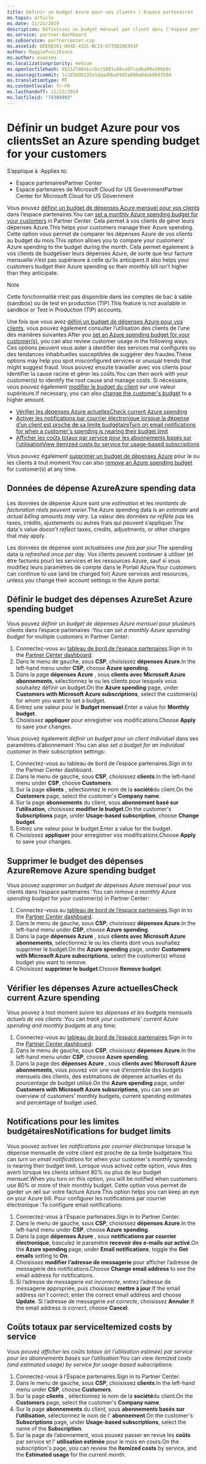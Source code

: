 ```yaml
---
title: Définir un budget Azure pour vos clients | Espace partenaires
ms.topic: article
ms.date: 11/21/2019
description: Définissez un budget mensuel par client dans l’espace partenaires.
ms.service: partner-dashboard
ms.subservice: partnercenter-csp
ms.assetid: DDE80361-D04E-432C-BC15-D735D2AE954F
author: MaggiePucciEvans
ms.author: evansma
ms.localizationpriority: medium
ms.openlocfilehash: 05212746e1ccbcc5081c68ca97ced6a99e20bb8c
ms.sourcegitcommit: 1c3d3b95135e1daad5ba5585a090e84ab0b97594
ms.translationtype: MT
ms.contentlocale: fr-FR
ms.lasthandoff: 11/22/2019
ms.locfileid: "74384893"
---
```

# <a name="set-an-azure-spending-budget-for-your-customers"></a><span data-ttu-id="f24ed-103">Définir un budget Azure pour vos clients</span><span class="sxs-lookup"><span data-stu-id="f24ed-103">Set an Azure spending budget for your customers</span></span>

<span data-ttu-id="f24ed-104">S’applique à :</span><span class="sxs-lookup"><span data-stu-id="f24ed-104">Applies to:</span></span>

- <span data-ttu-id="f24ed-105">Espace partenaires</span><span class="sxs-lookup"><span data-stu-id="f24ed-105">Partner Center</span></span>
- <span data-ttu-id="f24ed-106">Espace partenaires de Microsoft Cloud for US Government</span><span class="sxs-lookup"><span data-stu-id="f24ed-106">Partner Center for Microsoft Cloud for US Government</span></span>

<span data-ttu-id="f24ed-107">Vous pouvez [définir un budget de dépenses Azure mensuel pour vos clients](#set-azure-spending-budget) dans l’espace partenaires.</span><span class="sxs-lookup"><span data-stu-id="f24ed-107">You can [set a monthly Azure spending budget for your customers](#set-azure-spending-budget) in Partner Center.</span></span> <span data-ttu-id="f24ed-108">Cela permet à vos clients de gérer leurs dépenses Azure.</span><span class="sxs-lookup"><span data-stu-id="f24ed-108">This helps your customers manage their Azure spending.</span></span> <span data-ttu-id="f24ed-109">Cette option vous permet de comparer les dépenses Azure de vos clients au budget du mois.</span><span class="sxs-lookup"><span data-stu-id="f24ed-109">This option allows you to compare your customers' Azure spending to the budget during the month.</span></span> <span data-ttu-id="f24ed-110">Cela permet également à vos clients de budgétiser leurs dépenses Azure, de sorte que leur facture mensuelle n’est pas supérieure à celle qu’ils anticipent.</span><span class="sxs-lookup"><span data-stu-id="f24ed-110">It also helps your customers budget their Azure spending so their monthly bill isn't higher than they anticipate.</span></span>


> [!NOTE]  
> <span data-ttu-id="f24ed-111">Cette fonctionnalité n’est pas disponible dans les comptes de bac à sable (sandbox) ou de test en production (TIP).</span><span class="sxs-lookup"><span data-stu-id="f24ed-111">This feature is not available in sandbox or Test in Production (TIP) accounts.</span></span>

<span data-ttu-id="f24ed-112">Une fois que vous avez [défini un budget de dépenses Azure pour vos clients](#set-azure-spending-budget), vous pouvez également consulter l’utilisation des clients de l’une des manières suivantes.</span><span class="sxs-lookup"><span data-stu-id="f24ed-112">After you [set an Azure spending budget for your customer(s)](#set-azure-spending-budget), you can also review customer usage in the following ways.</span></span> <span data-ttu-id="f24ed-113">Ces options peuvent vous aider à identifier des services mal configurés ou des tendances inhabituelles susceptibles de suggérer des fraudes.</span><span class="sxs-lookup"><span data-stu-id="f24ed-113">These options may help you spot misconfigured services or unusual trends that might suggest fraud.</span></span> <span data-ttu-id="f24ed-114">Vous pouvez ensuite travailler avec vos clients pour identifier la cause racine et gérer les coûts.</span><span class="sxs-lookup"><span data-stu-id="f24ed-114">You can then work with your customer(s) to identify the root cause and manage costs.</span></span> <span data-ttu-id="f24ed-115">Si nécessaire, vous pouvez également [modifier le budget du client](#set-azure-spending-budget) sur une valeur supérieure.</span><span class="sxs-lookup"><span data-stu-id="f24ed-115">If necessary, you can also [change the customer's budget](#set-azure-spending-budget) to a higher amount.</span></span>

- [<span data-ttu-id="f24ed-116">Vérifier les dépenses Azure actuelles</span><span class="sxs-lookup"><span data-stu-id="f24ed-116">Check current Azure spending</span></span>](#check-current-azure-spending)
- [<span data-ttu-id="f24ed-117">Activer les notifications par courrier électronique lorsque la dépense d’un client est proche de sa limite budgétaire</span><span class="sxs-lookup"><span data-stu-id="f24ed-117">Turn on email notifications for when a customer's spending is nearing their budget limit</span></span>](#notifications-for-budget-limits)
- [<span data-ttu-id="f24ed-118">Afficher les coûts totaux par service pour les abonnements basés sur l’utilisation</span><span class="sxs-lookup"><span data-stu-id="f24ed-118">View itemized costs by service for usage-based subscriptions</span></span>](#itemized-costs-by-service)

<span data-ttu-id="f24ed-119">Vous pouvez également [supprimer un budget de dépenses Azure](#remove-azure-spending-budget) pour le ou les clients à tout moment.</span><span class="sxs-lookup"><span data-stu-id="f24ed-119">You can also [remove an Azure spending budget](#remove-azure-spending-budget) for customer(s) at any time.</span></span>

## <a name="azure-spending-data"></a><span data-ttu-id="f24ed-120">Données de dépense Azure</span><span class="sxs-lookup"><span data-stu-id="f24ed-120">Azure spending data</span></span>

<span data-ttu-id="f24ed-121">Les données de dépense Azure sont une *estimation* et les *montants de facturation réels peuvent varier*.</span><span class="sxs-lookup"><span data-stu-id="f24ed-121">The Azure spending data is an *estimate* and *actual billing amounts may vary*.</span></span> <span data-ttu-id="f24ed-122">La valeur des données *ne reflète pas* les taxes, crédits, ajustements ou autres frais qui peuvent s’appliquer.</span><span class="sxs-lookup"><span data-stu-id="f24ed-122">The data's value *doesn't reflect* taxes, credits, adjustments, or other charges that may apply.</span></span>

<span data-ttu-id="f24ed-123">Les données de dépense sont *actualisées une fois par jour*.</span><span class="sxs-lookup"><span data-stu-id="f24ed-123">The spending data is *refreshed once per day*.</span></span> <span data-ttu-id="f24ed-124">Vos clients peuvent continuer à utiliser (et être facturés pour) les services et les ressources Azure, sauf si vous modifiez leurs paramètres de compte dans le Portail Azure.</span><span class="sxs-lookup"><span data-stu-id="f24ed-124">Your customers can continue to use (and be charged for) Azure services and resources, unless you change their account settings in the Azure portal.</span></span>

## <a name="set-azure-spending-budget"></a><span data-ttu-id="f24ed-125">Définir le budget des dépenses Azure</span><span class="sxs-lookup"><span data-stu-id="f24ed-125">Set Azure spending budget</span></span>

<span data-ttu-id="f24ed-126">Vous pouvez *définir un budget de dépenses Azure mensuel* pour plusieurs clients dans l’espace partenaires :</span><span class="sxs-lookup"><span data-stu-id="f24ed-126">You can *set a monthly Azure spending budget* for multiple customers in Partner Center:</span></span>

1. <span data-ttu-id="f24ed-127">Connectez-vous au [tableau de bord de l’espace partenaires](https://partner.microsoft.com/dashboard/).</span><span class="sxs-lookup"><span data-stu-id="f24ed-127">Sign in to the [Partner Center dashboard](https://partner.microsoft.com/dashboard/).</span></span>
2. <span data-ttu-id="f24ed-128">Dans le menu de gauche, sous **CSP**, choisissez **dépenses Azure**.</span><span class="sxs-lookup"><span data-stu-id="f24ed-128">In the left-hand menu under **CSP**, choose **Azure spending**.</span></span>
3. <span data-ttu-id="f24ed-129">Dans la page **dépenses Azure** , sous **clients avec Microsoft Azure abonnements**, sélectionnez le ou les clients pour lesquels vous souhaitez définir un budget.</span><span class="sxs-lookup"><span data-stu-id="f24ed-129">On the **Azure spending** page, under **Customers with Microsoft Azure subscriptions**, select the customer(s) for whom you want to set a budget.</span></span>
4. <span data-ttu-id="f24ed-130">Entrez une valeur pour le **Budget mensuel**.</span><span class="sxs-lookup"><span data-stu-id="f24ed-130">Enter a value for **Monthly budget**.</span></span>
5. <span data-ttu-id="f24ed-131">Choisissez **appliquer** pour enregistrer vos modifications.</span><span class="sxs-lookup"><span data-stu-id="f24ed-131">Choose **Apply** to save your changes.</span></span>

<span data-ttu-id="f24ed-132">Vous pouvez également *définir un budget pour un client individuel* dans ses paramètres d’abonnement :</span><span class="sxs-lookup"><span data-stu-id="f24ed-132">You can also *set a budget for an individual customer* in their subscription settings:</span></span>

1. <span data-ttu-id="f24ed-133">Connectez-vous au tableau de bord de l’espace partenaires.</span><span class="sxs-lookup"><span data-stu-id="f24ed-133">Sign in to the Partner Center dashboard.</span></span>
2. <span data-ttu-id="f24ed-134">Dans le menu de gauche, sous **CSP**, choisissez **clients**.</span><span class="sxs-lookup"><span data-stu-id="f24ed-134">In the left-hand menu under **CSP**, choose **Customers**.</span></span>
3. <span data-ttu-id="f24ed-135">Sur la page **clients** , sélectionnez le nom de la **société**du client.</span><span class="sxs-lookup"><span data-stu-id="f24ed-135">On the **Customers** page, select the customer's **Company name**.</span></span>
4. <span data-ttu-id="f24ed-136">Sur la page **abonnements** du client, sous **abonnement basé sur l’utilisation**, choisissez **modifier le budget**.</span><span class="sxs-lookup"><span data-stu-id="f24ed-136">On the customer's **Subscriptions** page, under **Usage-based subscription**, choose **Change budget**.</span></span>
5. <span data-ttu-id="f24ed-137">Entrez une valeur pour le budget.</span><span class="sxs-lookup"><span data-stu-id="f24ed-137">Enter a value for the budget.</span></span>
6. <span data-ttu-id="f24ed-138">Choisissez **appliquer** pour enregistrer vos modifications.</span><span class="sxs-lookup"><span data-stu-id="f24ed-138">Choose **Apply** to save your changes.</span></span>

## <a name="remove-azure-spending-budget"></a><span data-ttu-id="f24ed-139">Supprimer le budget des dépenses Azure</span><span class="sxs-lookup"><span data-stu-id="f24ed-139">Remove Azure spending budget</span></span>

<span data-ttu-id="f24ed-140">Vous pouvez *supprimer un budget de dépenses Azure mensuel* pour vos clients dans l’espace partenaires :</span><span class="sxs-lookup"><span data-stu-id="f24ed-140">You can *remove a monthly Azure spending budget* for your customer(s) in Partner Center:</span></span>

1. <span data-ttu-id="f24ed-141">Connectez-vous au [tableau de bord de l’espace partenaires](https://partner.microsoft.com/dashboard/).</span><span class="sxs-lookup"><span data-stu-id="f24ed-141">Sign in to the [Partner Center dashboard](https://partner.microsoft.com/dashboard/).</span></span>
2. <span data-ttu-id="f24ed-142">Dans le menu de gauche, sous **CSP**, choisissez **dépenses Azure**.</span><span class="sxs-lookup"><span data-stu-id="f24ed-142">In the left-hand menu under **CSP**, choose **Azure spending**.</span></span>
3. <span data-ttu-id="f24ed-143">Dans la page **dépenses Azure** , sous **clients avec Microsoft Azure abonnements**, sélectionnez le ou les clients dont vous souhaitez supprimer le budget.</span><span class="sxs-lookup"><span data-stu-id="f24ed-143">On the **Azure spending** page, under **Customers with Microsoft Azure subscriptions**, select the customer(s) whose budget you want to remove.</span></span>
4. <span data-ttu-id="f24ed-144">Choisissez **supprimer le budget**.</span><span class="sxs-lookup"><span data-stu-id="f24ed-144">Choose **Remove budget**.</span></span>

## <a name="check-current-azure-spending"></a><span data-ttu-id="f24ed-145">Vérifier les dépenses Azure actuelles</span><span class="sxs-lookup"><span data-stu-id="f24ed-145">Check current Azure spending</span></span>

<span data-ttu-id="f24ed-146">Vous pouvez à tout moment *suivre les dépenses et les budgets mensuels actuels de vos clients* :</span><span class="sxs-lookup"><span data-stu-id="f24ed-146">You can *track your customers' current Azure spending and monthly budgets* at any time:</span></span>

1. <span data-ttu-id="f24ed-147">Connectez-vous au [tableau de bord de l’espace partenaires](https://partner.microsoft.com/dashboard/).</span><span class="sxs-lookup"><span data-stu-id="f24ed-147">Sign in to the [Partner Center dashboard](https://partner.microsoft.com/dashboard/).</span></span>
2. <span data-ttu-id="f24ed-148">Dans le menu de gauche, sous **CSP**, choisissez **dépenses Azure**.</span><span class="sxs-lookup"><span data-stu-id="f24ed-148">In the left-hand menu under **CSP**, choose **Azure spending**.</span></span>
3. <span data-ttu-id="f24ed-149">Dans la page des **dépenses Azure** , sous **clients avec Microsoft Azure abonnements**, vous pouvez voir une vue d’ensemble des budgets mensuels des clients, des estimations de dépense actuelles et du pourcentage de budget utilisé.</span><span class="sxs-lookup"><span data-stu-id="f24ed-149">On the **Azure spending** page, under **Customers with Microsoft Azure subscriptions**, you can see an overview of customers' monthly budgets, current spending estimates and percentage of budget used.</span></span>

## <a name="notifications-for-budget-limits"></a><span data-ttu-id="f24ed-150">Notifications pour les limites budgétaires</span><span class="sxs-lookup"><span data-stu-id="f24ed-150">Notifications for budget limits</span></span>

<span data-ttu-id="f24ed-151">Vous pouvez *activer les notifications par courrier électronique* lorsque la dépense mensuelle de votre client est proche de sa limite budgétaire.</span><span class="sxs-lookup"><span data-stu-id="f24ed-151">You can *turn on email notifications* for when your customer's monthly spending is nearing their budget limit.</span></span> <span data-ttu-id="f24ed-152">Lorsque vous activez cette option, vous êtes averti lorsque les clients utilisent 80% ou plus de leur budget mensuel.</span><span class="sxs-lookup"><span data-stu-id="f24ed-152">When you turn on this option, you will be notified when customers use 80% or more of their monthly budget.</span></span> <span data-ttu-id="f24ed-153">Cette option vous permet de garder un œil sur votre facture Azure.</span><span class="sxs-lookup"><span data-stu-id="f24ed-153">This option helps you can keep an eye on your Azure bill.</span></span> <span data-ttu-id="f24ed-154">Pour configurer les notifications par courrier électronique :</span><span class="sxs-lookup"><span data-stu-id="f24ed-154">To configure email notifications:</span></span>

1. <span data-ttu-id="f24ed-155">Connectez-vous à l’Espace partenaires.</span><span class="sxs-lookup"><span data-stu-id="f24ed-155">Sign in to Partner Center.</span></span>
2. <span data-ttu-id="f24ed-156">Dans le menu de gauche, sous **CSP**, choisissez **dépenses Azure**.</span><span class="sxs-lookup"><span data-stu-id="f24ed-156">In the left-hand menu under **CSP**, choose **Azure spending**.</span></span>
3. <span data-ttu-id="f24ed-157">Dans la page **dépenses Azure** , sous **notifications par courrier électronique**, basculez le paramètre **recevoir des e-mails** **sur activé**.</span><span class="sxs-lookup"><span data-stu-id="f24ed-157">On the **Azure spending** page, under **Email notifications**, toggle the **Get emails** setting to **On**.</span></span>
4. <span data-ttu-id="f24ed-158">Choisissez **modifier l’adresse de messagerie** pour afficher l’adresse de messagerie des notifications.</span><span class="sxs-lookup"><span data-stu-id="f24ed-158">Choose **Change email address** to see the email address for notifications.</span></span>
5. <span data-ttu-id="f24ed-159">Si l’adresse de messagerie *est incorrecte*, entrez l’adresse de messagerie appropriée, puis choisissez **mettre à jour**.</span><span class="sxs-lookup"><span data-stu-id="f24ed-159">If the email address *isn't correct*, enter the correct email address and choose **Update**.</span></span> <span data-ttu-id="f24ed-160">Si l’adresse de messagerie *est correcte*, choisissez **Annuler**.</span><span class="sxs-lookup"><span data-stu-id="f24ed-160">If the email address *is correct*, choose **Cancel**.</span></span>

## <a name="itemized-costs-by-service"></a><span data-ttu-id="f24ed-161">Coûts totaux par service</span><span class="sxs-lookup"><span data-stu-id="f24ed-161">Itemized costs by service</span></span>

<span data-ttu-id="f24ed-162">Vous pouvez *afficher les coûts totaux (et l’utilisation estimée) par service pour les abonnements basés sur l’utilisation*:</span><span class="sxs-lookup"><span data-stu-id="f24ed-162">You can *view itemized costs (and estimated usage) by service for usage-based subscriptions*:</span></span>

1. <span data-ttu-id="f24ed-163">Connectez-vous à l’Espace partenaires.</span><span class="sxs-lookup"><span data-stu-id="f24ed-163">Sign in to Partner Center.</span></span>
2. <span data-ttu-id="f24ed-164">Dans le menu de gauche, sous **CSP**, choisissez **clients**.</span><span class="sxs-lookup"><span data-stu-id="f24ed-164">In the left-hand menu under **CSP**, choose **Customers**.</span></span>
3. <span data-ttu-id="f24ed-165">Sur la page **clients** , sélectionnez le nom de la **société**du client.</span><span class="sxs-lookup"><span data-stu-id="f24ed-165">On the **Customers** page, select the customer's **Company name**.</span></span>
4. <span data-ttu-id="f24ed-166">Sur la page **abonnements** du client, sous **abonnements basés sur l’utilisation**, sélectionnez le nom de l' **abonnement**.</span><span class="sxs-lookup"><span data-stu-id="f24ed-166">On the customer's **Subscriptions** page, under **Usage-based subscriptions**, select the name of the **Subscription**.</span></span>
5. <span data-ttu-id="f24ed-167">Sur la page de l’abonnement, vous pouvez passer en revue les **coûts** par service et l' **utilisation estimée** pour le mois en cours.</span><span class="sxs-lookup"><span data-stu-id="f24ed-167">On the subscription's page, you can review the **Itemized costs** by service, and the **Estimated usage** for the current month.</span></span>
